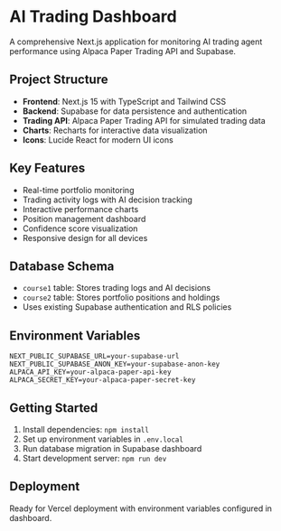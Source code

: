 # AI Trading Dashboard

A comprehensive Next.js application for monitoring AI trading agent performance using Alpaca Paper Trading API and Supabase.

## Project Structure

- **Frontend**: Next.js 15 with TypeScript and Tailwind CSS
- **Backend**: Supabase for data persistence and authentication
- **Trading API**: Alpaca Paper Trading API for simulated trading data
- **Charts**: Recharts for interactive data visualization
- **Icons**: Lucide React for modern UI icons

## Key Features

- Real-time portfolio monitoring
- Trading activity logs with AI decision tracking
- Interactive performance charts
- Position management dashboard
- Confidence score visualization
- Responsive design for all devices

## Database Schema

- `course1` table: Stores trading logs and AI decisions
- `course2` table: Stores portfolio positions and holdings
- Uses existing Supabase authentication and RLS policies

## Environment Variables

```
NEXT_PUBLIC_SUPABASE_URL=your-supabase-url
NEXT_PUBLIC_SUPABASE_ANON_KEY=your-supabase-anon-key
ALPACA_API_KEY=your-alpaca-paper-api-key
ALPACA_SECRET_KEY=your-alpaca-paper-secret-key
```

## Getting Started

1. Install dependencies: `npm install`
2. Set up environment variables in `.env.local`
3. Run database migration in Supabase dashboard
4. Start development server: `npm run dev`

## Deployment

Ready for Vercel deployment with environment variables configured in dashboard.
